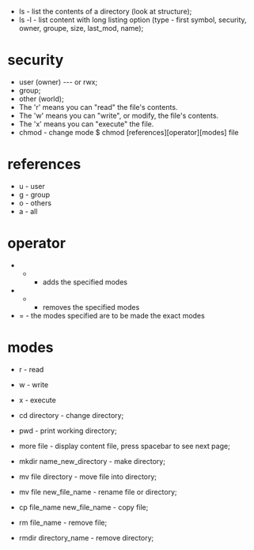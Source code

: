 

- ls - list the contents of a directory (look at structure);
- ls -l - list content with long listing option (type - first symbol, security, owner, groupe, size, last_mod, name);
# security
- user (owner)   --- or rwx;
- group;
- other (world);
- The 'r' means you can "read" the file's contents.
- The 'w' means you can "write", or modify, the file's contents.
- The 'x' means you can "execute" the file.
- chmod - change mode
  $ chmod [references][operator][modes] file
# references
- u - user
- g - group
- o - others
- a - all
# operator
- + - adds the specified modes
- - - removes the specified modes
- = - the modes specified are to be made the exact modes
# modes
- r - read
- w - write
- x - execute


- cd directory - change directory;
- pwd - print working directory;

- more file - display content file, press spacebar to see next page;
- mkdir name_new_directory - make directory;
- mv file directory - move file into directory;
- mv file new_file_name - rename file or directory;
- cp file_name new_file_name - copy file;
- rm file_name - remove file;
- rmdir directory_name - remove directory;

